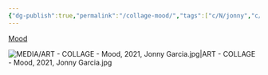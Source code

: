 ```yaml
---
{"dg-publish":true,"permalink":"/collage-mood/","tags":["c/N/jonny","c/abstract","c/flat-background","c/colour-black","c/colour-red","collage/year-2020","collage/book/2020"],"created":"2024-06-28T12:56:50.000-04:00","updated":"2025-09-10T09:48:26.960-04:00"}
---
```



[Mood](https://www.instagram.com/p/CI6IPFuhVr2/)

![MEDIA/ART - COLLAGE - Mood, 2021, Jonny Garcia.jpg|ART - COLLAGE - Mood, 2021, Jonny Garcia.jpg](/img/user/MEDIA/ART%20-%20COLLAGE%20-%20Mood,%202021,%20Jonny%20Garcia.jpg)
